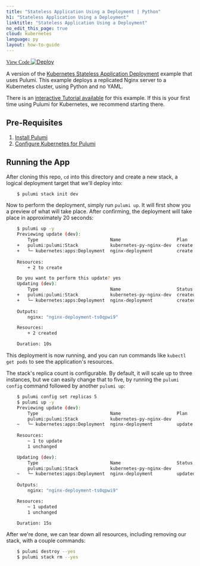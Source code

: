 ```yaml
---
title: "Stateless Application Using a Deployment | Python"
h1: "Stateless Application Using a Deployment"
linktitle: "Stateless Application Using a Deployment"
no_edit_this_page: true
cloud: kubernetes
language: py
layout: how-to-guide
---
```


<!-- WARNING: this page was generated by a tool. Do not edit it by hand. -->
<!-- To change it, please see https://github.com/pulumi/docs/tree/master/tools/mktutorial. -->

<p class="mb-4 flex">
    <a class="flex flex-wrap items-center rounded-md text-lg text-white bg-blue-600 border-2 border-blue-600 px-2 mr-2 whitespace-no-wrap hover:text-white" style="height: 45px; font-family: 'Gilroy'; " href="https://github.com/pulumi/examples/tree/master/kubernetes-py-nginx" target="_blank">
        <span><i class="fab fa-github pr-2"></i> View Code</span>
    </a>
    <a href="https://app.pulumi.com/new?template=https://github.com/pulumi/examples/blob/master/kubernetes-py-nginx/README.md" target="_blank">
        <img src="https://get.pulumi.com/new/button.svg" alt="Deploy">
    </a>
</p>


A version of the [Kubernetes Stateless Application Deployment](
https://kubernetes.io/docs/tasks/run-application/run-stateless-application-deployment/) example that uses Pulumi.
This example deploys a replicated Nginx server to a Kubernetes cluster, using Python and no YAML.

There is an [interactive Tutorial available](https://www.pulumi.com/docs/tutorials/kubernetes/stateless-app/) for
this example. If this is your first time using Pulumi for Kubernetes, we recommend starting there.

## Pre-Requisites

1. [Install Pulumi](https://www.pulumi.com/docs/get-started/install/)
2. [Configure Kubernetes for Pulumi](https://www.pulumi.com/docs/intro/cloud-providers/kubernetes/setup/)

## Running the App

After cloning this repo, `cd` into this directory and create a new stack, a logical deployment target that we'll deploy into:

```bash
    $ pulumi stack init dev
```

Now to perform the deployment, simply run `pulumi up`. It will first show you a preview of what will take place.
After confirming, the deployment will take place in approximately 20 seconds:

```bash
    $ pulumi up -y
    Previewing update (dev):
        Type                           Name                     Plan       
    +   pulumi:pulumi:Stack            kubernetes-py-nginx-dev  create     
    +   └─ kubernetes:apps:Deployment  nginx-deployment         create     
    
    Resources:
        + 2 to create

    Do you want to perform this update? yes
    Updating (dev):
        Type                           Name                     Status      
    +   pulumi:pulumi:Stack            kubernetes-py-nginx-dev  created     
    +   └─ kubernetes:apps:Deployment  nginx-deployment         created     
    
    Outputs:
        nginx: "nginx-deployment-ts0qpwi9"

    Resources:
        + 2 created

    Duration: 10s
```

This deployment is now running, and you can run commands like `kubectl get pods` to see the application's resources.

The stack's replica count is configurable. By default, it will scale up to three instances, but we can easily change
that to five, by running the `pulumi config` command followed by another `pulumi up`:

```bash
    $ pulumi config set replicas 5
    $ pulumi up -y
    Previewing update (dev):
        Type                           Name                     Plan       Info
        pulumi:pulumi:Stack            kubernetes-py-nginx-dev             
    ~   └─ kubernetes:apps:Deployment  nginx-deployment         update     [diff: ~spec]
    
    Resources:
        ~ 1 to update
        1 unchanged

    Updating (dev):
        Type                           Name                     Status      Info
        pulumi:pulumi:Stack            kubernetes-py-nginx-dev              
    ~   └─ kubernetes:apps:Deployment  nginx-deployment         updated     [diff: ~spec]
    
    Outputs:
        nginx: "nginx-deployment-ts0qpwi9"

    Resources:
        ~ 1 updated
        1 unchanged

    Duration: 15s
```

After we're done, we can tear down all resources, including removing our stack, with a couple commands:

```bash
    $ pulumi destroy --yes
    $ pulumi stack rm --yes
```


